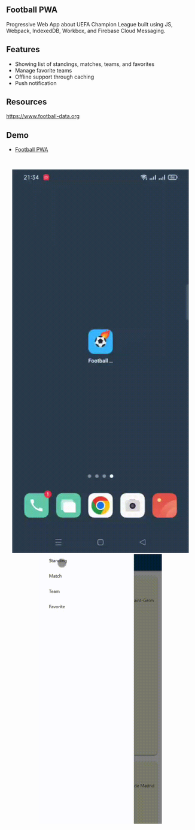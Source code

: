 ## Football PWA
Progressive Web App about UEFA Champion League built using JS, Webpack, IndexedDB, Workbox, and Firebase Cloud Messaging.

## Features
* Showing list of standings, matches, teams, and favorites
* Manage favorite teams
* Offline support through caching
* Push notification

## Resources
https://www.football-data.org

## Demo
* [Football PWA](https://football-api-46918.firebaseapp.com/)

<br>
<p align="center">
  <img src="docs/1.gif">
  <img src="docs/2.gif">
</p>
<br>

